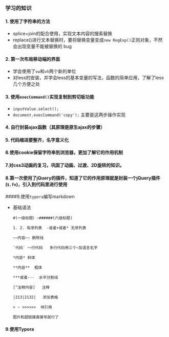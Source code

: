 ### 学习的知识

#### 1. 使用了字符串的方法

+ splice+join的配合使用，实现文本内容的搜索替换
+ replace()进行文本替换时，要将替换变量变成`new RegExp()`正则对象，不然会出现变量不能被替换的    bug

#### 2. 第一次布局移动端的界面

* 学会使用了`vw`和`vh`两个新的单位
* 对less的安装，并学会less的基本变量的写法，函数的简单应用，了解了less几个方便之处

####  3. 使用`execCommand()`实现复制到剪切板功能

+ `inputValue.select();`
+ `document.execCommand('copy');`      主要是这两步操作实现

#### 4. 自行封装ajax函数（其原理是原生ajax的步骤）

#### 5. 代码缩进要整齐，名字意义化

#### 6.使用cookie保留字符串到浏览器，更加了解它的作用机制

#### 7.对css3动画的复习，巩固了动画、过渡、2D旋转的知识。

#### 8.第一次使用了jQuery的插件，知道了它的作用原理就是封装一个jQuery插件(`$.fn`)，引入到代码里进行使用

####9.使用`typora`编写markdown

- 基础语法

  ~~~
  #(一级标题）~######(六级标题)

  1. 2. 有序列表  -或者+或者* 无序列表

  ~~内容~~ 删除线

  `代码` 一行代码   多行代码用三个~加语言名字

  *内容* 斜体

  **内容**  粗体

  ***或者---  水平分割线

  [^注释内容]   注释

  |213|2132|   添加表格

  > ~ >>>>>>  块引用

  图片和超链接直接写就行了
  ~~~























































#### 9.使用Typora